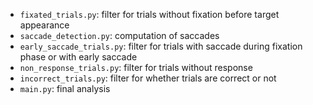 - `fixated_trials.py`: filter for trials without fixation before target
appearance
- `saccade_detection.py`: computation of saccades
- `early_saccade_trials.py`: filter for trials with saccade during fixation phase or with early saccade
- `non_response_trials.py`: filter for trials without response
- `incorrect_trials.py`: filter for whether trials are correct or not
- `main.py`: final analysis
